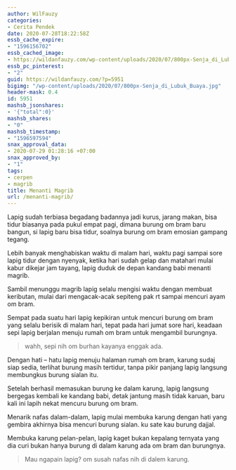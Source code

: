 ```yaml
---
author: WilFauzy
categories:
- Cerita Pendek
date: 2020-07-28T18:22:58Z
essb_cache_expire:
- "1596156702"
essb_cached_image:
- https://wildanfauzy.com/wp-content/uploads/2020/07/800px-Senja_di_Lubuk_Buaya.jpg
essb_pc_pinterest:
- "2"
guid: https://wildanfauzy.com/?p=5951
bigimg: "/wp-content/uploads/2020/07/800px-Senja_di_Lubuk_Buaya.jpg"
header-mask: 0.4
id: 5951
mashsb_jsonshares:
- '{"total":0}'
mashsb_shares:
- "0"
mashsb_timestamp:
- "1596597594"
snax_approval_data:
- 2020-07-29 01:28:16 +07:00
snax_approved_by:
- "1"
tags:
- cerpen
- magrib
title: Menanti Magrib
url: /menanti-magrib/
---
```


Lapig sudah terbiasa begadang badannya jadi kurus, jarang makan, bisa tidur biasanya pada pukul empat pagi, dimana burung om bram baru bangun, si lapig baru bisa tidur, soalnya burung om bram emosian gampang tegang.&nbsp;

Lebih banyak menghabiskan waktu di malam hari, waktu pagi sampai sore lapig tidur dengan nyenyak, ketika hari sudah gelap dan matahari mulai kabur dikejar jam tayang, lapig duduk de depan kandang babi menanti magrib.&nbsp;

Sambil menunggu magrib lapig selalu mengisi waktu dengan membuat keributan, mulai dari mengacak-acak sepiteng pak rt sampai mencuri ayam om bram.&nbsp;

Sempat pada suatu hari lapig kepikiran untuk mencuri burung om bram yang selalu berisik di malam hari, tepat pada hari jumat sore hari, keadaan sepi lapig berjalan menuju rumah om bram untuk mengambil burungnya.&nbsp;

> wahh, sepi nih om burhan kayanya enggak ada.&nbsp;

Dengan hati &#8211; hatu lapig menuju halaman rumah om bram, karung sudaj siap sedia, terlihat burung masih tertidur, tanpa pikir panjang lapig langsung membungkus burung sialan itu.&nbsp;

Setelah berhasil memasukan burung ke dalam karung, lapig langsung bergegas kembali ke kandang babi, detak jantung masih tidak karuan, baru kali ini lapih nekat mencuru burung om bram.&nbsp;

Menarik nafas dalam-dalam, lapig mulai membuka karung dengan hati yang gembira akhirnya bisa mencuri burung sialan. ku sate kau burung dajjal.&nbsp;

Membuka karung pelan-pelan, lapig kaget bukan kepalang ternyata yang dia curi bukan hanya burung di dalam karung ada om bram dan burungnya.&nbsp;

> Mau ngapain lapig? om susah nafas nih di dalem karung.&nbsp;